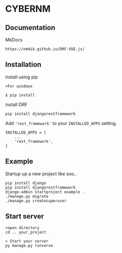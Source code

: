 # CYBERNM
## Documentation
MkDocs
```
https://nm4ik.github.io/DRF-VUE.js/
```

## Installation
install using pip
```
>For windows

$ pip install
```
install DRF
```
pip install djangorestframework
```
Add ```'rest_framework'``` to your ```INSTALLED_APPS``` setting.
```
INSTALLED_APPS = [
    ...
    'rest_framework',
]
```

## Example
Startup up a new project like soo..
```
pip install django
pip install djangorestframework
django-admin startproject example .
./manage.py migrate
./manage.py createsuperuser
```

## Start server
```
>open directory
cd .. your_project

> Start your server
py manage.py runserve
```
